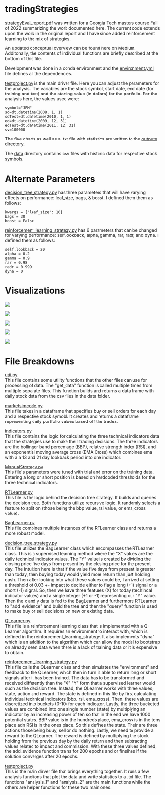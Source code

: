# tradingStrategies
[strategyEval_report.pdf](strategyEval_report.pdf) was written for a Georgia Tech masters course Fall of 2022 summarizing the work documented here. The current code extends upon the work in the original report and I have since added reinforcement learning to the mix of strategies.

An updated conceptual overview can be found here on Medium. Additonally, the contents of individual functions are briefly described at the bottom of this file.

Development was done in a conda environment and the [environment.yml](environment.yml) file defines all the dependencies.

[testproject.py](testproject.py) is the main driver file. Here you can adjust the parameters for the analysis. The variables are the stock symbol, start date, end date (for training and test) and the starting value (in dollars) for the portfolio. For the analysis here, the values used were:

```
symbol="JPM"  
sd=dt.datetime(2008, 1, 1)  
sdTest=dt.datetime(2010, 1, 1)  
ed=dt.datetime(2009, 12, 31)  
edTest=dt.datetime(2011, 12, 31)  
sv=100000
```

The five charts as well as a .txt file with statistics are written to the [outputs](/outputs) directory.

The [data](/data) directory contains csv files with historic data for respective stock symbols.

# Alternate Parameters
[decision_tree_strategy.py](decision_tree_strategy.py) has three parameters that will have varying effects on performance: leaf_size, bags, & boost. I defined them them as follows:

```
kwargs = {"leaf_size": 10}  
bags = 30  
boost = False
```

[reinforcement_learning_strategy.py](reinforcement_learning_strategy.py) has 6 parameters that can be changed for varying performance: self.lookback, alpha, gamma, rar, radr, and dyna. I defined them as follows:

```
self.lookback = 20  
alpha = 0.2  
gamma = 0.9  
rar = 0.98    
radr = 0.999  
dyna = 0
```

# Visualizations
![](./outputs/in_sample_normalized_portfolios.png) 

![](./outputs/out_of_sample_normalized_portfolios.png)

![](./outputs/impact_dts.png)

![](./outputs/impact_rls.png)

![](./outputs/impact_vs_numTrades.png)

# File Breakdowns

[util.py](util.py)  
This file contains some utility functions that the other files can use for processing of data. The "get_data" function is called multiple times from multiple separate files. This function builds and returns a data frame with daily stock data from the csv files in the data folder.

[marketsimcode.py](marketsimcode.py)  
This file takes in a dataframe that specifies buy or sell orders for each day and a respective stock symobl. It creates and returns a dataframe representing daily portfolio values based off the trades.

[indicators.py](indicators.py)  
This file contains the logic for calculating the three technical indicators data that the strategies use to make their trading decisions. The three indicators are the bollinger band percentage (BBP), relative strength index (RSI), and an exponential moving average cross (EMA Cross) which combines ema with a a 13 and 21 day lookback period into one indicator.

[ManualStrategy.py](ManualStrategy.py)  
This file's parameters were tuned with trial and error on the training data. Entering a long or short position is based on hardcoded thresholds for the three technical indicators.

[RTLearner.py](RTLearner.py)  
This file is the logic behind the decision tree strategy. It builds and queries the decision tree. Both functions utilize recursive logic. It randomly selects a feature to split on (those being the bbp value, rsi value, or ema_cross value).

[BagLearner.py](BagLearner.py)  
This file combines multiple instances of the RTLearner class and returns a more robust model.

[decision_tree_strategy.py](decision_tree_strategy.py)  
This file utilizes the BagLearner class which encompasses the RTLearner class. This is a supervised learning method where the "X" values are the daily technical indicator values. The "Y" value is created by dividing the closing price five days from present by the closing price for the present day. The intuition here is that if the value five days from present is greater than today, then buying today would yield more return than just holding cash. Then after looking into what these values could be, I arrived at setting a threshold of 0.03 +- impact to decide either to flag a long (+1) signal or a short (-1) signal. So, then we have three features (X) for today (techincal indicator values) and a single integer (+1 or -1) representing our "Y" value.
Then the x and y data is fed to the BagLearner and furthermore RTLearner to "add_evidence" and build the tree and then the "query" function is used to make buy or sell decisions on new or existing data.

[QLearner.py](QLearner.py)  
This file is a reinforcement learning class that is implemented with a Q-Learner algorithm. It requires an environment to interact with, which is defined in the reinforcement_learning_strategy. It also implements "dyna" which is an addition to the algorithm which can allow the model to bootstrap on already seen data when there is a lack of training data or it is expensive to obtain. 

[reinforcement_learning_strategy.py](reinforcement_learning_strategy.py)  
This file calls the QLearner class and then simulates the "environment" and feedback to the QLearner, which then in turn is able to return long or short signals after it has been trained. The data has to be transformed and received differently than the "X" "Y" form that a supervised learner would such as the decision tree. Instead, the QLearner works with three values; state, action and reward. The state is defined in this file by first calculating individual technical indicators (bbp, rsi, ema_cross). Then, these values are discretized into buckets (0-10) for each indicator. Lastly, the three bucketed values are combined into one single number (state) by multiplying an indicator by an increasing power of ten so that in the end we have 1000 potential states. BBP value is in the hundreds place, ema_cross is in the tens place adn RSI is in the ones place. So this defines the state. Their are three actions those being buuy, sell or do nothing. Lastly, we need to provide a reward to the QLearner. The reward is defined by multiplying the stock holding from the previous day by the daily return and then subtracting values related to impact and commission. With these three values defined, the add_evidence function trains for 200 epochs and or finsihes if the solution converges after 20 epochs.

[testproject.py](testproject.py)  
This is the main dirver file that brings everything together. It runs a few analysis functions that plot the data and write statistics to a .txt file. The functions "analysis_1" and "analysis_2" are the main functions while the others are helper functions for these two main ones.
